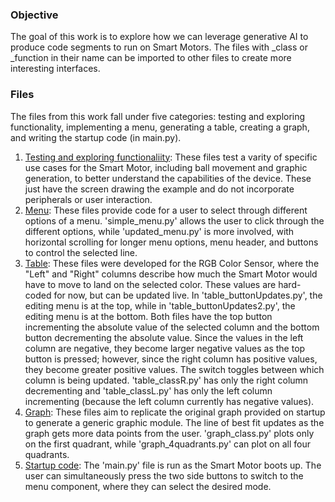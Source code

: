 ### Objective
The goal of this work is to explore how we can leverage generative AI to produce code segments to run on Smart Motors. The files with _class or _function in their name can be imported to other files to create more interesting interfaces. 

### Files
The files from this work fall under five categories: testing and exploring functionality, implementing a menu, generating a table, creating a graph, and writing the startup code (in main.py). 
1. <ins>Testing and exploring functionaliity</ins>: These files test a varity of specific use cases for the Smart Motor, including ball movement and graphic generation, to better understand the capabilities of the device. These just have the screen drawing the example and do not incorporate peripherals or user interaction. 
2. <ins>Menu</ins>: These files provide code for a user to select through different options of a menu. 'simple_menu.py' allows the user to click through the different options, while 'updated_menu.py' is more involved, with horizontal scrolling for longer menu options, menu header, and buttons to control the selected line. 
3. <ins>Table</ins>: These files were developed for the RGB Color Sensor, where the "Left" and "Right" columns describe how much the Smart Motor would have to move to land on the selected color. These values are hard-coded for now, but can be updated live. In 'table_buttonUpdates.py', the editing menu is at the top, while in 'table_buttonUpdates2.py', the editing menu is at the bottom. Both files have the top button incrementing the absolute value of the selected column and the bottom button decrementing the absolute value. Since the values in the left column are negative, they become larger negative values as the top button is pressed; however, since the right column has positive values, they become greater positive values. The switch toggles between which column is being updated. 'table_classR.py' has only the right column decrementing and 'table_classL.py' has only the left column incrementing (because the left column currently has negative values). 
4. <ins>Graph</ins>: These files aim to replicate the original graph provided on startup to generate a generic graphic module. The line of best fit updates as the graph gets more data points from the user. 'graph_class.py' plots only on the first quadrant, while 'graph_4quadrants.py' can plot on all four quadrants. 
5. <ins>Startup code</ins>: The 'main.py' file is run as the Smart Motor boots up. The user can simultaneously press the two side buttons to switch to the menu component, where they can select the desired mode.  
